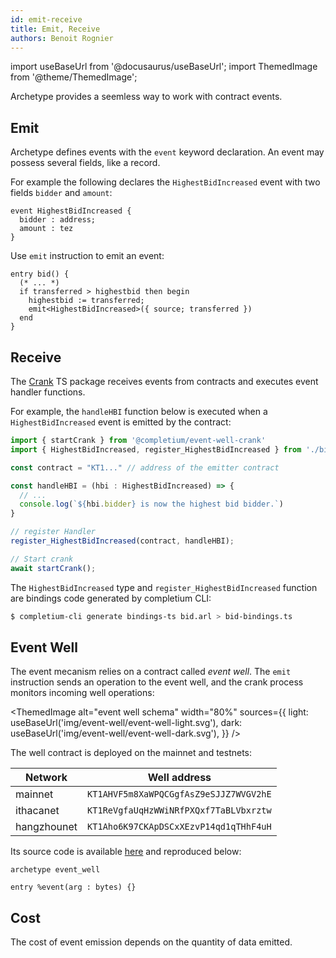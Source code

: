 ```yaml
---
id: emit-receive
title: Emit, Receive
authors: Benoit Rognier
---
```

import useBaseUrl from '@docusaurus/useBaseUrl';
import ThemedImage from '@theme/ThemedImage';

Archetype provides a seemless way to work with contract events.

## Emit

Archetype defines events with the `event` keyword declaration. An event may possess several fields, like a record.

For example the following declares the `HighestBidIncreased` event with two fields `bidder` and `amount`:

```archetype
event HighestBidIncreased {
  bidder : address;
  amount : tez
}
```

Use `emit` instruction to emit an event:

```archetype
entry bid() {
  (* ... *)
  if transferred > highestbid then begin
    highestbid := transferred;
    emit<HighestBidIncreased>({ source; transferred })
  end
}
```

## Receive

The [Crank](https://www.npmjs.com/package/@completium/event-well-crank) TS package receives events from contracts and executes event handler functions.

For example, the `handleHBI` function below is executed when a `HighestBidIncreased` event is emitted by the contract:

```typescript
import { startCrank } from '@completium/event-well-crank'
import { HighestBidIncreased, register_HighestBidIncreased } from './bid-bindings.ts'

const contract = "KT1..." // address of the emitter contract

const handleHBI = (hbi : HighestBidIncreased) => {
  // ...
  console.log(`${hbi.bidder} is now the highest bid bidder.`)
}

// register Handler
register_HighestBidIncreased(contract, handleHBI);

// Start crank
await startCrank();
```

The `HighestBidIncreased` type and `register_HighestBidIncreased` function are bindings code generated by completium CLI:
```bash
$ completium-cli generate bindings-ts bid.arl > bid-bindings.ts
```

## Event Well

The event mecanism relies on a contract called *event well*. The `emit` instruction sends an operation to the event well, and the crank process monitors incoming well operations:

<ThemedImage
  alt="event well schema"
  width="80%"
  sources={{
    light: useBaseUrl('img/event-well/event-well-light.svg'),
    dark: useBaseUrl('img/event-well/event-well-dark.svg'),
  }}
/>

The well contract is deployed on the mainnet and testnets:

| Network | Well address |
| -- | -- |
| mainnet | `KT1AHVF5m8XaWPQCGgfAsZ9eSJJZ7WVGV2hE` |
| ithacanet | `KT1ReVgfaUqHzWWiNRfPXQxf7TaBLVbxrztw` |
| hangzhounet | `KT1Aho6K97CKApDSCxXEzvP14qd1qTHhF4uH` |

Its source code is available [here](https://github.com/completium/event-well-contract) and reproduced below:

```archetype
archetype event_well

entry %event(arg : bytes) {}
```

## Cost

The cost of event emission depends on the quantity of data emitted.